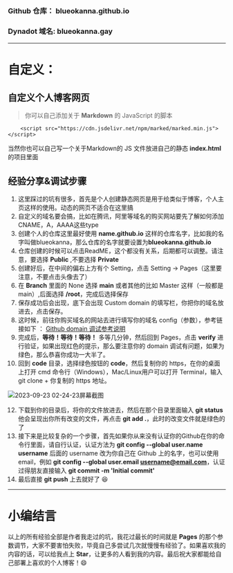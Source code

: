 ### Github 仓库： blueokanna.github.io
### Dynadot 域名: blueokanna.gay

----
# 自定义：

## 自定义个人博客网页
> 你可以自己添加关于 **Markdown** 的 JavaScript 的脚本
```
    <script src="https://cdn.jsdelivr.net/npm/marked/marked.min.js"></script>
```
当然你也可以自己写一个关于Markdown的 JS 文件放进自己的静态 **index.html** 的项目里面

## 经验分享&调试步骤

1. 这里踩过的坑有很多，首先是个人创建静态网页是用于给类似于博客，个人主页这样的使用。动态的网页不适合在这里搞
2. 自定义的域名要会搞，比如在腾讯，阿里等域名的购买网站要先了解如何添加CNAME，A，AAAA这些type
3. 创建个人的仓库这里最好使用 **name.github.io** 这样的仓库名字，比如我的名字叫做blueokanna，那么仓库的名字就要设置为**blueokanna.github.io**
4. 仓库创建的时候可以点击ReadME，这个都没有关系，后期都可以调整。请注意，要选择 **Public** ,不要选择 **Private**
5. 创建好后，在中间的偏右上方有个 Setting，点击 Setting -> Pages（这里要注意，不要点击头像去了）
6. 在 **Branch** 里面的 None 选择 **main** 或者其他的比如 Master 这样（一般都是 main）,后面选择 **/root**，完成后选择保存
7. 保存成功后会出现，底下会出现 Custom domain 的填写栏，你把你的域名放进去，点击保存。
8. 这时候，前往你购买域名的网站去进行填写你的域名 config（参数），参考链接如下 ： [Github domain 调试参考说明](https://docs.github.com/zh/pages/configuring-a-custom-domain-for-your-github-pages-site/about-custom-domains-and-github-pages)
9. 完成后，**等待！等待！等待！** 多等几分钟，然后回到 Pages，点击 **verify** 进行验证，如果出现红色的提示，那么要注意你的 domain 调试有问题，如果为绿色，那么恭喜你成功一大半了。
10. 回到 **code** 目录，选择绿色按钮的 **code**，然后复制你的 https，在你的桌面上打开 cmd 命令行（Windows），Mac/Linux用户可以打开 Terminal，输入git clone + 你复制的 https 地址。
    
![2023-09-23 02-24-23屏幕截图](https://github.com/blueokanna/blueokanna.github.io/assets/56761243/41d7a037-da98-4699-b196-428eadee246a)

12. 下载到你的目录后，将你的文件放进去，然后在那个目录里面输入 **git status** 他会呈现出你所有改变的文件，再点击 **git add .**，此时的改变文件就是绿色的了
13. 接下来是比较复杂的一个步骤，首先如果你从来没有认证你的Github在你的命令行里面，请自行认证，认证方法为 **git config --global user.name username** 后面的 username 改为你自己在 Github 上的名字，也可以使用email，例如 **git config --global user.email username@email.com**，认证过得朋友直接输入 **git commit -m 'Initial commit'**
14. 最后直接 **git push** 上去就好了 😆

----
# 小编结言
以上的所有经验全部是作者我走过的坑，我花过最长的时间就是 **Pages** 的那个参数调节，大家不要害怕失败，毕竟自己多尝试几次就慢慢有经验了。如果喜欢我的内容的话，可以给我点上 **Star**，让更多的人看到我的内容。最后祝大家都能给自己部署上喜欢的个人博客！😄
